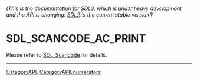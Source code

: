 ###### (This is the documentation for SDL3, which is under heavy development and the API is changing! [SDL2](https://wiki.libsdl.org/SDL2/) is the current stable version!)
# SDL_SCANCODE_AC_PRINT

Please refer to [SDL_Scancode](SDL_Scancode) for details.

----
[CategoryAPI](CategoryAPI), [CategoryAPIEnumerators](CategoryAPIEnumerators)

